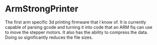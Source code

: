 ArmStrongPrinter
================

The first arm specific 3d printing firmware that I know of. It is currently capable of parsing gcode and turning it into code that an ARM fiq can use to move the stepper motors. It also has the ability to compress the data. Doing so significantly reduces the file sizes.
